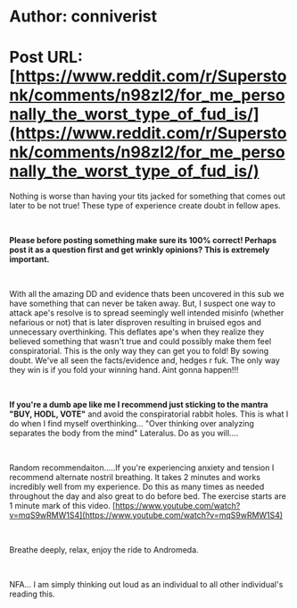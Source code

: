 # Author: conniverist
# Post URL: [https://www.reddit.com/r/Superstonk/comments/n98zl2/for_me_personally_the_worst_type_of_fud_is/](https://www.reddit.com/r/Superstonk/comments/n98zl2/for_me_personally_the_worst_type_of_fud_is/)


Nothing is worse than having your tits jacked for something that comes out later to be not true! These type of experience create doubt in fellow apes. 

&#x200B;

**Please before posting something make sure its 100% correct! Perhaps post it as a question first and get wrinkly opinions? This is extremely important.**

&#x200B;

With all the amazing DD and evidence thats been uncovered in this sub we have something that can never be taken away. But, I suspect one way to attack ape's resolve is to spread seemingly well intended misinfo (whether nefarious or not) that is later disproven resulting in bruised egos and unnecessary overthinking. This deflates ape's when they realize they believed something that wasn't true and could possibly make them feel conspiratorial. This is the only way they can get you to fold! By sowing doubt. We've all seen the facts/evidence and, hedges r fuk. The only way they win is if you fold your winning hand. Aint gonna happen!!! 

&#x200B;

**If you're a dumb ape like me I recommend just sticking to the mantra "BUY, HODL, VOTE"** and avoid the conspiratorial rabbit holes. This is what I do when I find myself overthinking... "Over thinking over analyzing separates the body from the mind" Lateralus. Do as you will....

&#x200B;

Random recommendaiton.....If you're experiencing anxiety and tension I recommend alternate nostril breathing. It takes 2 minutes and works incredibly well from my experience. Do this as many times as needed throughout the day and also great to do before bed. The exercise starts are 1 minute mark of this video.   [https://www.youtube.com/watch?v=mqS9wRMW1S4](https://www.youtube.com/watch?v=mqS9wRMW1S4)

&#x200B;

Breathe deeply, relax, enjoy the ride to Andromeda.

&#x200B;

NFA... I am simply thinking out loud as an individual to all other individual's reading this.